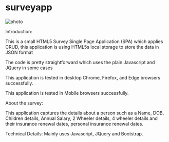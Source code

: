 # surveyapp
![photo](https://user-images.githubusercontent.com/91547226/187032309-3ca3bbc7-d879-4488-8547-f3671c49ab3a.jpg)


Introduction:

This is a small HTML5 Survey Single Page Application (SPA) which applies CRUD, this application is using HTML5s local storage to store the data in JSON format  

The code is pretty straightforward which uses the plain Javascript and JQuery in some cases


This application is tested in desktop Chrome, Firefox, and Edge browsers successfully.   

This application is tested in Mobile browsers successfully.  

About the survey: 

This application captures the details about a person such as a Name, DOB, Children details, Annual Salary, 2 Wheeler details, 4 wheeler details and their insurance renewal dates, personal insurance renewal dates.   


Technical Details:  Mainly uses Javascript, JQuery and Bootstrap.

